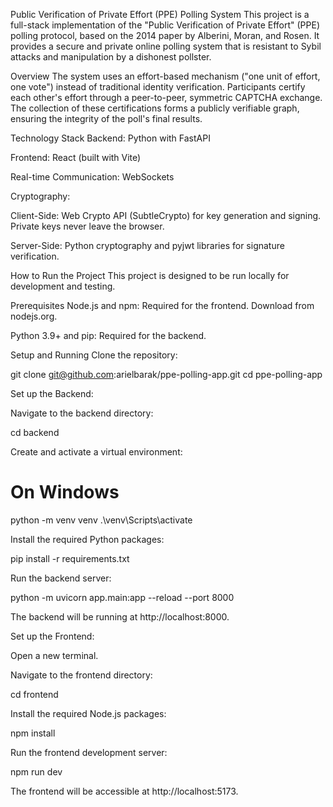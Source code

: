 Public Verification of Private Effort (PPE) Polling System
This project is a full-stack implementation of the "Public Verification of Private Effort" (PPE) polling protocol, based on the 2014 paper by Alberini, Moran, and Rosen. It provides a secure and private online polling system that is resistant to Sybil attacks and manipulation by a dishonest pollster.

Overview
The system uses an effort-based mechanism ("one unit of effort, one vote") instead of traditional identity verification. Participants certify each other's effort through a peer-to-peer, symmetric CAPTCHA exchange. The collection of these certifications forms a publicly verifiable graph, ensuring the integrity of the poll's final results.

Technology Stack
Backend: Python with FastAPI

Frontend: React (built with Vite)

Real-time Communication: WebSockets

Cryptography:

Client-Side: Web Crypto API (SubtleCrypto) for key generation and signing. Private keys never leave the browser.

Server-Side: Python cryptography and pyjwt libraries for signature verification.

How to Run the Project
This project is designed to be run locally for development and testing.

Prerequisites
Node.js and npm: Required for the frontend. Download from nodejs.org.

Python 3.9+ and pip: Required for the backend.

Setup and Running
Clone the repository:

git clone git@github.com:arielbarak/ppe-polling-app.git
cd ppe-polling-app

Set up the Backend:

Navigate to the backend directory:

cd backend

Create and activate a virtual environment:

# On Windows
python -m venv venv
.\venv\Scripts\activate

Install the required Python packages:

pip install -r requirements.txt

Run the backend server:

python -m uvicorn app.main:app --reload --port 8000

The backend will be running at http://localhost:8000.

Set up the Frontend:

Open a new terminal.

Navigate to the frontend directory:

cd frontend

Install the required Node.js packages:

npm install

Run the frontend development server:

npm run dev

The frontend will be accessible at http://localhost:5173.